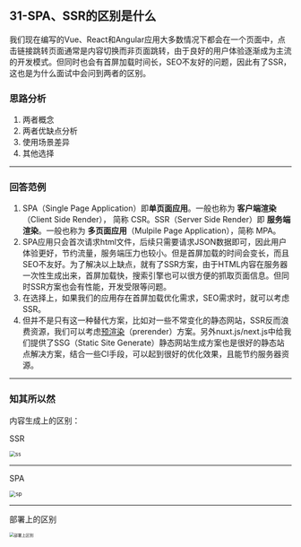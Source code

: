 ## 31-SPA、SSR的区别是什么

我们现在编写的Vue、React和Angular应用大多数情况下都会在一个页面中，点击链接跳转页面通常是内容切换而非页面跳转，由于良好的用户体验逐渐成为主流的开发模式。但同时也会有首屏加载时间长，SEO不友好的问题，因此有了SSR，这也是为什么面试中会问到两者的区别。

### 思路分析

1. 两者概念
2. 两者优缺点分析
3. 使用场景差异
4. 其他选择
---

### 回答范例

1. SPA（Single Page Application）即**单页面应用**。一般也称为 **客户端渲染**（Client Side Render）， 简称 CSR。SSR（Server Side Render）即 **服务端渲染**。一般也称为 **多页面应用**（Mulpile Page Application），简称 MPA。
2. SPA应用只会首次请求html文件，后续只需要请求JSON数据即可，因此用户体验更好，节约流量，服务端压力也较小。但是首屏加载的时间会变长，而且SEO不友好。为了解决以上缺点，就有了SSR方案，由于HTML内容在服务器一次性生成出来，首屏加载快，搜索引擎也可以很方便的抓取页面信息。但同时SSR方案也会有性能，开发受限等问题。
3. 在选择上，如果我们的应用存在首屏加载优化需求，SEO需求时，就可以考虑SSR。
4. 但并不是只有这一种替代方案，比如对一些不常变化的静态网站，SSR反而浪费资源，我们可以考虑[预渲染](https://github.com/chrisvfritz/prerender-spa-plugin)（prerender）方案。另外nuxt.js/next.js中给我们提供了SSG（Static Site Generate）静态网站生成方案也是很好的静态站点解决方案，结合一些CI手段，可以起到很好的优化效果，且能节约服务器资源。
---

### 知其所以然

内容生成上的区别：

SSR

<img src="https://tva1.sinaimg.cn/large/e6c9d24ely1h2zuhmypucj20oi0hojs2.jpg" alt="ss" style="zoom:67%;" />


---

SPA

<img src="https://tva1.sinaimg.cn/large/e6c9d24ely1h2zuhz4lw0j20p80ia753.jpg" alt="sp" style="zoom:70%;" />

---

部署上的区别

<img src="https://tva1.sinaimg.cn/large/e6c9d24ely1h2zuew7v1mj21ho0u0jui.jpg" alt="部署上区别" style="zoom:50%;" />